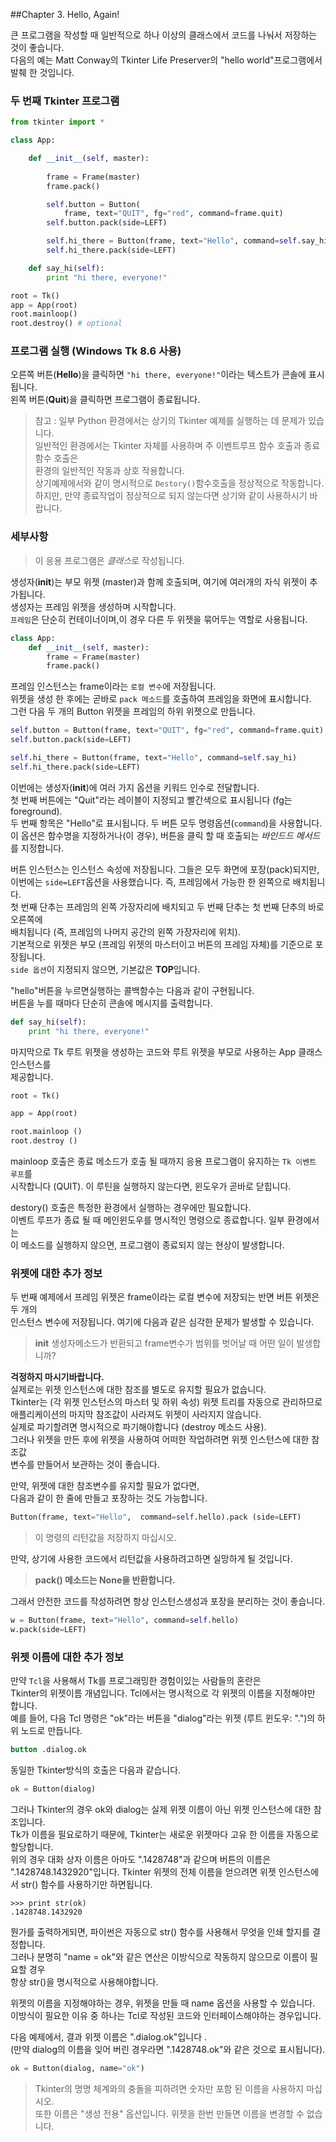 ##Chapter 3. Hello, Again!

큰 프로그램을 작성할 때 일반적으로 하나 이상의 클래스에서 코드를 나눠서 저장하는 것이 좋습니다.     
다음의 예는 Matt Conway의 Tkinter Life Preserver의 "hello world"프로그램에서 발췌 한 것입니다.
 
### 두 번째 Tkinter 프로그램

```python 
from tkinter import *

class App:

    def __init__(self, master):
        
        frame = Frame(master)
        frame.pack()

        self.button = Button(
            frame, text="QUIT", fg="red", command=frame.quit)
        self.button.pack(side=LEFT)

        self.hi_there = Button(frame, text="Hello", command=self.say_hi)
        self.hi_there.pack(side=LEFT)

    def say_hi(self):
        print "hi there, everyone!"

root = Tk()
app = App(root)
root.mainloop()
root.destroy() # optional
```

### 프로그램 실행 (Windows Tk 8.6 사용)
 

오른쪽 버튼(**Hello**)을 클릭하면 `"hi there, everyone!"`이라는 텍스트가 콘솔에 표시됩니다.       
왼쪽 버튼(**Quit**)을 클릭하면 프로그램이 종료됩니다.


>참고 : 일부 Python 환경에서는 상기의  Tkinter 예제를 실행하는 데 문제가 있습니다.    
 일반적인 환경에서는 Tkinter 자체를 사용하며 주 이벤트루프  함수 호출과 종료 함수 호출은       
 환경의 일반적인 작동과  상호 작용합니다.     
 상기예제에서와 같이 명시적으로 `Destory()`함수호출을 정상적으로 작동합니다.      
 하지만, 만약 종료작업이 정상적으로 되지 않는다면 상기와 같이 사용하시기 바랍니다. 



### 세부사항

> 이 응용 프로그램은 *클래스*로 작성됩니다.       

생성자(**__init__**)는 부모 위젯 (master)과 함께 호출되며, 여기에 여러개의 자식 위젯이 추가됩니다.     
생성자는 프레임 위젯을 생성하며 시작합니다.    
`프레임`은 단순히 컨테이너이며,이 경우 다른 두 위젯을 묶어두는 역할로 사용됩니다.    
```python
class App:
    def __init__(self, master):
        frame = Frame(master)
        frame.pack()
```

프레임 인스턴스는 frame이라는 `로컬 변수`에 저장됩니다.     
위젯을 생성 한 후에는 곧바로 `pack 메소드`를 호출하여 프레임을 화면에 표시합니다.     
그런 다음 두 개의 Button 위젯을 프레임의 하위 위젯으로 만듭니다.

```python
self.button = Button(frame, text="QUIT", fg="red", command=frame.quit)
self.button.pack(side=LEFT)

self.hi_there = Button(frame, text="Hello", command=self.say_hi)
self.hi_there.pack(side=LEFT)
```

이번에는 생성자(**__init__**)에 여러 가지 옵션을 키워드 인수로 전달합니다.     
첫 번째 버튼에는 "Quit"라는 레이블이 지정되고 빨간색으로 표시됩니다 (fg는 foreground).      
두 번째 항목은 "Hello"로 표시됩니다. 두 버튼 모두 명령옵션(`command`)을 사용합니다.      
이 옵션은 함수명을  지정하거나(이 경우), 버튼을 클릭 할 때 호출되는 *바인드드 메서드*를 지정합니다.    

버튼 인스턴스는 인스턴스 속성에 저장됩니다. 그들은 모두 화면에 포장(pack)되지만,      
이번에는  `side=LEFT`옵션을 사용했습니다.  즉, 프레임에서 가능한 한 왼쪽으로 배치됩니다.      
첫 번째 단추는 프레임의 왼쪽 가장자리에 배치되고 두 번째 단추는 첫 번째 단추의 바로 오른쪽에      
배치됩니다 (즉, 프레임의 나머지 공간의 왼쪽 가장자리에 위치).      
기본적으로 위젯은 부모 (프레임 위젯의 마스터이고 버튼의 프레임 자체)를 기준으로 포장됩니다.    
`side 옵션`이 지정되지 않으면, 기본값은 **TOP**입니다.   

"hello"버튼을 누르면실행하는  콜백함수는 다음과 같이 구현됩니다.       
버튼을 누를 때마다 단순히 콘솔에 메시지를 출력합니다.   
```python
def say_hi(self):
    print "hi there, everyone!"
```

마지막으로 Tk 루트 위젯을 생성하는 코드와 루트 위젯을 부모로 사용하는 App 클래스 인스턴스를    
제공합니다.      
```python
root = Tk()

app = App(root)

root.mainloop ()
root.destroy ()
```

mainloop 호출은 종료 메소드가 호출 될 때까지 응용 프로그램이 유지하는 `Tk 이벤트 루프`를         
시작합니다 (QUIT). 이 루틴을 실행하지 않는다면, 윈도우가 곧바로 닫힙니다.   

destory() 호출은 특정한  환경에서 실행하는 경우에만 필요합니다.       
이벤트 루프가 종료 될 때 메인윈도우를 명시적인 명령으로 종료합니다. 일부 환경에서는       
이 메소드를 실행하지 않으면,  프로그램이 종료되지 않는 현상이 발생합니다.    

### 위젯에 대한 추가 정보

두 번째 예제에서 프레임 위젯은 frame이라는 로컬 변수에 저장되는 반면 버튼 위젯은 두 개의         
인스턴스 변수에 저장됩니다. 여기에 다음과 같은 심각한 문제가 발생할 수 있습니다.        
 
 > **__init__** 생성자메소드가 반환되고  frame변수가 범위를 벗어날 때 어떤 일이 발생합니까?   

**걱정하지 마시기바랍니다.**       
실제로는 위젯 인스턴스에 대한 참조를 별도로 유지할 필요가 없습니다.       
Tkinter는 (각 위젯 인스턴스의 마스터 및 하위 속성) 위젯 트리를 자동으로 관리하므로        
애플리케이션의 마지막 참조값이  사라져도 위젯이 사라지지 않습니다.      
실제로 파기할려면 명시적으로 파기해야합니다 (destroy 메소드 사용).   
그러나 위젯을 만든 후에 위젯을 사용하여 어떠한 작업하려면 위젯 인스턴스에 대한 참조값       
변수를 만들어서 보관하는 것이 좋습니다.   

만약, 위젯에 대한 참조변수를 유지할 필요가 없다면,    
다음과 같이 한 줄에 만들고 포장하는 것도 가능합니다.        
```python
Button(frame, text="Hello",  command=self.hello).pack (side=LEFT)
```

> 이 명령의 리턴값을 저장하지 마십시오.       

 만약, 상기에 사용한 코드에서 리턴값을 사용하려고하면 실망하게 될 것입니다.    
 
 > **pack() 메소드는 None을 반환합니다.**    
 
그래서 안전한 코드를 작성하려면 항상 인스턴스생성과 포장을 분리하는 것이 좋습니다.         
```python
w = Button(frame, text="Hello", command=self.hello)
w.pack(side=LEFT)
```


### 위젯 이름에 대한 추가 정보

만약 `Tcl`을 사용해서 Tk를 프로그래밍한 경험이있는 사람들의 혼란은        
Tkinter의 위젯이름 개념입니다. Tcl에서는 명시적으로 각 위젯의 이름을 지정해야만 합니다.          
예를 들어, 다음 Tcl 명령은 "ok"라는 버튼을 "dialog"라는 위젯 (루트 윈도우: ".")의 하위 노드로 만듭니다.    
```tcl
button .dialog.ok
```

동일한 Tkinter방식의  호출은 다음과 같습니다.
```python
ok = Button(dialog)
```    

그러나 Tkinter의 경우 ok와 dialog는 실제 위젯 이름이 아닌 위젯 인스턴스에 대한 참조입니다.         
Tk가 이름을 필요로하기 때문에,  Tkinter는 새로운 위젯마다 고유 한 이름을 자동으로 할당합니다.       
위의 경우 대화 상자 이름은 아마도 ".1428748"과 같으며 버튼의 이름은 ".1428748.1432920"입니다.        Tkinter 위젯의 전체 이름을 얻으려면 위젯 인스턴스에서 str() 함수를 사용하기만 하면됩니다.      
```
>>> print str(ok)
.1428748.1432920
```

뭔가를 출력하게되면, 파이썬은 자동으로 str() 함수를 사용해서 무엇을 인쇄 할지를 결정합니다.     
그러나 분명히 "name = ok"와 같은 연산은 이방식으로 작동하지 않으므로 이름이 필요할 경우        
항상 str()을 명시적으로 사용해야합니다.    

위젯의 이름을 지정해야하는 경우, 위젯을 만들 때 name 옵션을 사용할 수 있습니다.     
이방식이 필요한 이유 중 하나는 Tcl로 작성된 코드와 인터페이스해야하는 경우입니다.    

다음 예제에서,  결과 위젯 이름은 ".dialog.ok"입니다 .     
(만약 dialog의 이름을 잊어 버린 경우라면 ".1428748.ok"와 같은 것으로 표시됩니다).    
```python
ok = Button(dialog, name="ok")
```

> Tkinter의 명명 체계와의 충돌을 피하려면 숫자만 포함 된 이름을 사용하지 마십시오.    
> 또한 이름은 "생성 전용" 옵션입니다.  위젯을 한번 만들면 이름을 변경할 수 없습니다.   